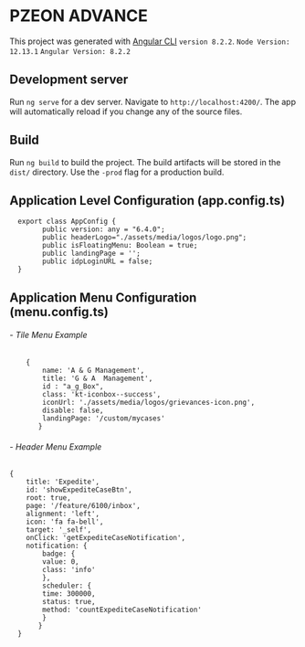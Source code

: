 # PZEON ADVANCE

This project was generated with [Angular CLI](https://github.com/angular/angular-cli) `version 8.2.2`. 
`Node Version: 12.13.1`
`Angular Version: 8.2.2`

## Development server

Run `ng serve` for a dev server. Navigate to `http://localhost:4200/`. The app will automatically reload if you change any of the source files.


## Build

Run `ng build` to build the project. The build artifacts will be stored in the `dist/` directory. Use the `-prod` flag for a production build.




## Application Level Configuration (app.config.ts)
```
  export class AppConfig {
	    public version: any = "6.4.0";
	    public headerLogo="./assets/media/logos/logo.png";
	    public isFloatingMenu: Boolean = true;
	    public landingPage = '';
	    public idpLoginURL = false;
  }
  ```

## Application Menu Configuration (menu.config.ts)


###### - Tile Menu Example

```
	{
		name: 'A & G Management',
		title: 'G & A  Management',
		id : "a_g_Box",
		class: 'kt-iconbox--success',
		iconUrl: './assets/media/logos/grievances-icon.png',
		disable: false,
		landingPage: '/custom/mycases'
       }
```


###### - Header Menu Example
```
{
	title: 'Expedite',
	id: 'showExpediteCaseBtn',
	root: true,
	page: '/feature/6100/inbox',
	alignment: 'left',
	icon: 'fa fa-bell',
	target: '_self',
	onClick: 'getExpediteCaseNotification',
	notification: {
	    badge: {
		value: 0,
		class: 'info'
	    },
	    scheduler: {
		time: 300000,
		status: true,
		method: 'countExpediteCaseNotification'
	    }
       }
  }
```
